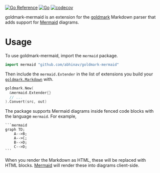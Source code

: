 [![Go Reference](https://pkg.go.dev/badge/github.com/abhinav/goldmark-mermaid.svg)](https://pkg.go.dev/github.com/abhinav/goldmark-mermaid)
[![Go](https://github.com/abhinav/goldmark-mermaid/actions/workflows/go.yml/badge.svg)](https://github.com/abhinav/goldmark-mermaid/actions/workflows/go.yml)
[![codecov](https://codecov.io/gh/abhinav/goldmark-mermaid/branch/main/graph/badge.svg?token=W98KYF8SPE)](https://codecov.io/gh/abhinav/goldmark-mermaid)

goldmark-mermaid is an extension for the [goldmark] Markdown parser that adds
support for [Mermaid] diagrams.

  [goldmark]: http://github.com/yuin/goldmark
  [Mermaid]: https://mermaid-js.github.io/mermaid/

# Usage

To use goldmark-mermaid, import the `mermaid` package.

```go
import mermaid "github.com/abhinav/goldmark-mermaid"
```

Then include the `mermaid.Extender` in the list of extensions you build your
[`goldmark.Markdown`] with.

  [`goldmark.Markdown`]: https://pkg.go.dev/github.com/yuin/goldmark#Markdown

```go
goldmark.New(
  &mermaid.Extender{}
  // ...
).Convert(src, out)
```

The package supports Mermaid diagrams inside fenced code blocks with the language `mermaid`. For example,

    ```mermaid
    graph TD;
        A-->B;
        A-->C;
        B-->D;
        C-->D;
    ```

When you render the Markdown as HTML, these will be replaced with HTML blocks.
[Mermaid] will render these into diagrams client-side.
